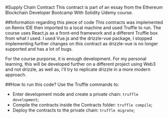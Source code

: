 #Supply Chain Contract
This contract is part of an essay from the Ethereum Blockchain Developer Bootcamp With Solidity Udemy course.

##Information regarding this piece of code
This contracts was implemented on Remix IDE then imported to a local machine and used Truffle to run. The course uses React.js as a front-end framework and a different Truffle box from what I used. I used Vue.js and the drizzle-vue package, I stopped implementing further changes on this contract as drizzle-vue is no longer supported and has a lot of bugs.

For the course purporse, it is enough development. For my personal learning, this will be developed further on a different project using Web3 and not drizzle, as well as, i'll try to replicate drizzle in a more modern approach.

##How to run this code?
Use the Truffle commands to:

- Enter development mode and create a private chain: `truffle development`;
- Compile the contracts inside the Contracts folder: `truffle compile`;
- Deploy the contracts to the private chain: `truffle migrate`;

